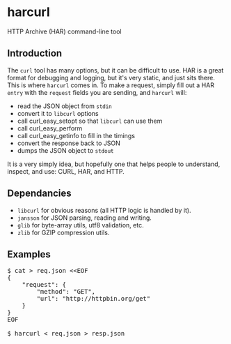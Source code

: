 harcurl
=======

HTTP Archive (HAR) command-line tool


Introduction
------------

The `curl` tool has many options, but it can be difficult to use. HAR is a great format
for debugging and logging, but it's very static, and just sits there. This is where
`harcurl` comes in. To make a request, simply fill out a HAR `entry` with the
`request` fields you are sending, and `harcurl` will:

 * read the JSON object from `stdin`
 * convert it to `libcurl` options
 * call curl_easy_setopt so that `libcurl` can use them
 * call curl_easy_perform
 * call curl_easy_getinfo to fill in the timings
 * convert the response back to JSON
 * dumps the JSON object to `stdout`

It is a very simply idea, but hopefully one that helps people to
understand, inspect, and use: CURL, HAR, and HTTP.


Dependancies
------------

* `libcurl` for obvious reasons (all HTTP logic is handled by it).
* `jansson` for JSON parsing, reading and writing.
* `glib` for byte-array utils, utf8 validation, etc.
* `zlib` for GZIP compression utils.


Examples
--------

<pre>
$ cat &gt; req.json &lt;&lt;EOF
{
    "request": {
        "method": "GET",
        "url": "http://httpbin.org/get"
    }
}
EOF

$ harcurl &lt; req.json &gt; resp.json
</pre>
